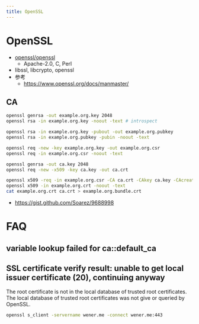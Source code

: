```yaml
---
title: OpenSSL
---
```


# OpenSSL

- [openssl/openssl](https://github.com/openssl/openssl)
  - Apache-2.0, C, Perl
- libssl, libcrypto, openssl
- 参考
  - https://www.openssl.org/docs/manmaster/

## CA

```bash
openssl genrsa -out example.org.key 2048
openssl rsa -in example.org.key -noout -text # introspect

openssl rsa -in example.org.key -pubout -out example.org.pubkey
openssl rsa -in example.org.pubkey -pubin -noout -text

openssl req -new -key example.org.key -out example.org.csr
openssl req -in example.org.csr -noout -text

openssl genrsa -out ca.key 2048
openssl req -new -x509 -key ca.key -out ca.crt

openssl x509 -req -in example.org.csr -CA ca.crt -CAkey ca.key -CAcreateserial -out example.org.crt
openssl x509 -in example.org.crt -noout -text
cat example.org.crt ca.crt > example.org.bundle.crt
```

- https://gist.github.com/Soarez/9688998

# FAQ

## variable lookup failed for ca::default_ca

## SSL certificate verify result: unable to get local issuer certificate (20), continuing anyway

The root certificate is not in the local database of trusted root certificates. The local database of trusted root certificates was not give or queried by OpenSSL.


```bash
openssl s_client -servername wener.me -connect wener.me:443
```
